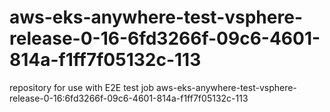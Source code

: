 # aws-eks-anywhere-test-vsphere-release-0-16-6fd3266f-09c6-4601-814a-f1ff7f05132c-113
repository for use with E2E test job aws-eks-anywhere-test-vsphere-release-0-16:6fd3266f-09c6-4601-814a-f1ff7f05132c-113
